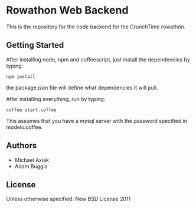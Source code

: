 Rowathon Web Backend
====================

This is the repository for the node backend for the CrunchTime rowathon.

Getting Started
---------------

After installing node, npm and coffeescript, just install the dependencies
by typing:

    npm install

the package.json file will define what dependencies it will pull.

After installing everything, run by typing:

    coffee start.coffee

This assumes that you have a mysql server with the password specified in
models.coffee.

Authors
-------

*  Michael Axiak
*  Adam Buggia

License
-------

Unless otherwise specified: New BSD License 2011

